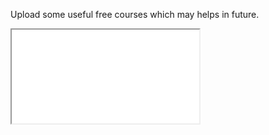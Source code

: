 Upload some useful free courses which may helps in future.
<iframe src=<Link of the channel title="Title name " />  save it with various titles .md file
